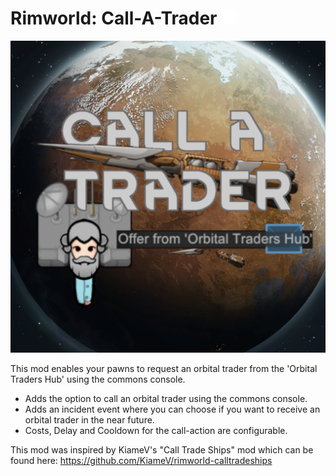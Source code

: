# Rimworld: Call-A-Trader <img src="Textures/orbital_trader_hub_icon.png"/>

<img src="About/preview.png" alt="Call-A-Trader Mod Preview Image" />

This mod enables your pawns to request an orbital trader from the 'Orbital Traders Hub' using the commons console.

* Adds the option to call an orbital trader using the commons console.
* Adds an incident event where you can choose if you want to receive an orbital trader in the near future.
* Costs, Delay and Cooldown for the call-action are configurable.


This mod was inspired by KiameV's "Call Trade Ships" mod which can be found here: https://github.com/KiameV/rimworld-calltradeships
